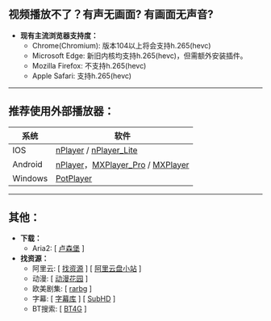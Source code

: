 ## 视频播放不了？有声无画面? 有画面无声音?​
* **现有主流浏览器支持度：**
    * Chrome(Chromium): 版本104以上将会支持h.265(hevc)
    * Microsoft Edge: 新旧内核均支持h.265(hevc)，但需额外安装插件。
    * Mozilla Firefox: 不支持h.265(hevc)
    * Apple Safari: 支持h.265(hevc)
****
## 推荐使用外部播放器：

|系统|软件|
|---|---
|IOS|[nPlayer](https://apps.apple.com/cn/app/nplayer/id1116905928) / [nPlayer_Lite](https://apps.apple.com/cn/app/nplayer-lite/id1078835991)|
|Android|[nPlayer](https://play.google.com/store/apps/details?id=com.newin.nplayer.pro)，[MXPlayer_Pro](https://play.google.com/store/apps/details?id=com.mxtech.videoplayer.pro) / [MXPlayer](https://play.google.com/store/apps/details?id=com.mxtech.videoplayer.ad)|
|Windows|[PotPlayer](https://potplayer.daum.net/?lang=zh_CN)|
****
## 其他：
* **下载：**
    * Aria2: [ [卢森堡](http://ariang.js.org/#!/settings/rpc/set/wss/lu-data.ommmg.xyz/6800/jsonrpc/MzQyZmM3ZGI3ZWY5YWExYzVkNDY=) ]
* **找资源：**
    * 阿里云: [ [找资源](https://zhaoziyuan.la/) ] [ [阿里云盘小站](https://wpxz.org/) ]
    * 动漫: [ [动漫花园](https://www.dmhy.org/) ]
    * 欧美剧集: [ [rarbg](https://rarbgunblocked.org/torrents.php) ]
    * 字幕: [ [字幕库](http://zmk.pw/) ] [ [SubHD](https://subhd.tv/) ]
    * BT搜索: [ [BT4G](https://bt4g.org) ]
